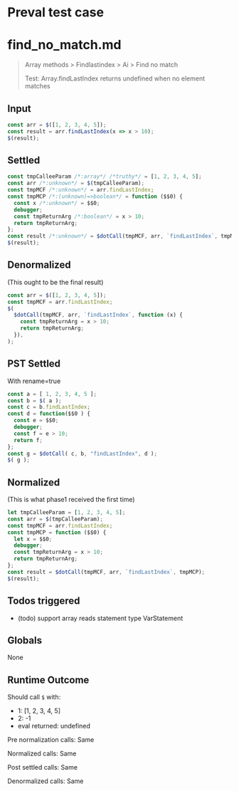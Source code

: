 # Preval test case

# find_no_match.md

> Array methods > Findlastindex > Ai > Find no match
>
> Test: Array.findLastIndex returns undefined when no element matches

## Input

`````js filename=intro
const arr = $([1, 2, 3, 4, 5]);
const result = arr.findLastIndex(x => x > 10);
$(result);
`````


## Settled


`````js filename=intro
const tmpCalleeParam /*:array*/ /*truthy*/ = [1, 2, 3, 4, 5];
const arr /*:unknown*/ = $(tmpCalleeParam);
const tmpMCF /*:unknown*/ = arr.findLastIndex;
const tmpMCP /*:(unknown)=>boolean*/ = function ($$0) {
  const x /*:unknown*/ = $$0;
  debugger;
  const tmpReturnArg /*:boolean*/ = x > 10;
  return tmpReturnArg;
};
const result /*:unknown*/ = $dotCall(tmpMCF, arr, `findLastIndex`, tmpMCP);
$(result);
`````


## Denormalized
(This ought to be the final result)

`````js filename=intro
const arr = $([1, 2, 3, 4, 5]);
const tmpMCF = arr.findLastIndex;
$(
  $dotCall(tmpMCF, arr, `findLastIndex`, function (x) {
    const tmpReturnArg = x > 10;
    return tmpReturnArg;
  }),
);
`````


## PST Settled
With rename=true

`````js filename=intro
const a = [ 1, 2, 3, 4, 5 ];
const b = $( a );
const c = b.findLastIndex;
const d = function($$0 ) {
  const e = $$0;
  debugger;
  const f = e > 10;
  return f;
};
const g = $dotCall( c, b, "findLastIndex", d );
$( g );
`````


## Normalized
(This is what phase1 received the first time)

`````js filename=intro
let tmpCalleeParam = [1, 2, 3, 4, 5];
const arr = $(tmpCalleeParam);
const tmpMCF = arr.findLastIndex;
const tmpMCP = function ($$0) {
  let x = $$0;
  debugger;
  const tmpReturnArg = x > 10;
  return tmpReturnArg;
};
const result = $dotCall(tmpMCF, arr, `findLastIndex`, tmpMCP);
$(result);
`````


## Todos triggered


- (todo) support array reads statement type VarStatement


## Globals


None


## Runtime Outcome


Should call `$` with:
 - 1: [1, 2, 3, 4, 5]
 - 2: -1
 - eval returned: undefined

Pre normalization calls: Same

Normalized calls: Same

Post settled calls: Same

Denormalized calls: Same
